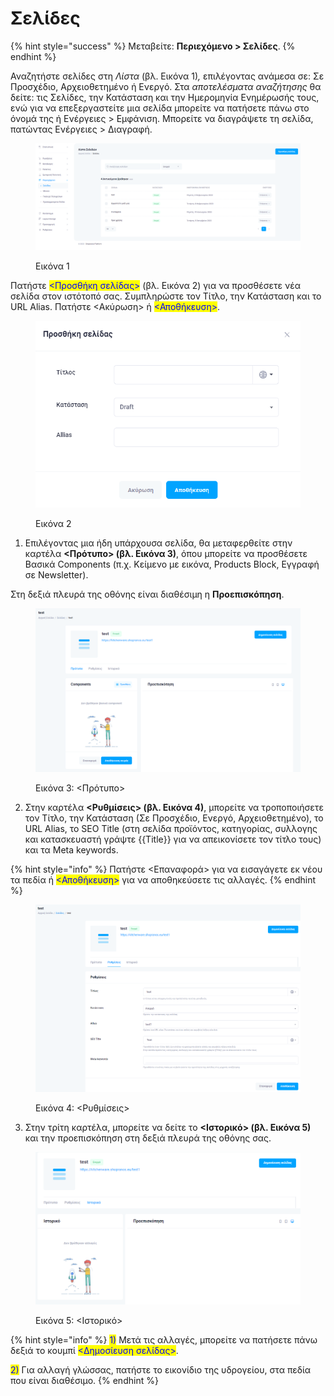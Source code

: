# Σελίδες

{% hint style="success" %}
Μεταβείτε: **Περιεχόμενο > Σελίδες**.
{% endhint %}

Αναζητήστε σελίδες στη _Λίστα_ (βλ. Εικόνα 1)_,_ επιλέγοντας ανάμεσα σε: Σε Προσχέδιο, Αρχειοθετημένο ή Ενεργό. Στα _αποτελέσματα αναζήτησης_ θα δείτε: τις Σελίδες, την Κατάσταση και την Ημερομηνία Ενημέρωσής τους, ενώ για να επεξεργαστείτε μια σελίδα μπορείτε να πατήσετε πάνω στο όνομά της ή Ενέργειες > Εμφάνιση. Μπορείτε να διαγράψετε τη σελίδα, πατώντας Ενέργειες > Διαγραφή.

<figure><img src="../.gitbook/assets/ScreenHunter 55 (1).png" alt=""><figcaption><p>Εικόνα 1</p></figcaption></figure>

Πατήστε <mark style="color:blue;"><Προσθήκη σελίδας></mark> (βλ. Εικόνα 2) για να προσθέσετε νέα σελίδα στον ιστότοπό σας. Συμπληρώστε τον Τίτλο, την Κατάσταση και το URL Alias. Πατήστε <Ακύρωση> ή <mark style="color:blue;"><Αποθήκευση></mark>.

<figure><img src="../.gitbook/assets/ScreenHunter 56.png" alt="" width="449"><figcaption><p>Εικόνα 2</p></figcaption></figure>

1. Επιλέγοντας μια ήδη υπάρχουσα σελίδα, θα μεταφερθείτε στην καρτέλα **<Πρότυπο> (βλ. Εικόνα 3)**, όπου μπορείτε να προσθέσετε Βασικά Components (π.χ. Κείμενο με εικόνα, Products Block, Εγγραφή σε Newsletter).&#x20;

Στη δεξιά πλευρά της οθόνης είναι διαθέσιμη η **Προεπισκόπηση**.

<figure><img src="../.gitbook/assets/ScreenHunter 57.png" alt=""><figcaption><p>Εικόνα 3: &#x3C;Πρότυπο></p></figcaption></figure>

2. Στην καρτέλα **<Ρυθμίσεις> (βλ. Εικόνα 4)**, μπορείτε να τροποποιήσετε τον Τίτλο, την Κατάσταση (Σε Προσχέδιο, Ενεργό, Αρχειοθετημένο), το URL Alias, το SEO Title (στη σελίδα προϊόντος, κατηγορίας, συλλογης και κατασκευαστή γράψτε \{{Title\}} για να απεικονίσετε τον τίτλο τους) και τα Meta keywords.&#x20;

{% hint style="info" %}
Πατήστε <Επαναφορά> για να εισαγάγετε εκ νέου τα πεδία ή <mark style="color:blue;"><Αποθήκευση></mark> για να αποθηκεύσετε τις αλλαγές.
{% endhint %}

<figure><img src="../.gitbook/assets/ScreenHunter 58.png" alt=""><figcaption><p>Εικόνα 4: &#x3C;Ρυθμίσεις></p></figcaption></figure>

3. Στην τρίτη καρτέλα, μπορείτε να δείτε το **<Ιστορικό> (βλ. Εικόνα 5)** και την προεπισκόπηση στη δεξιά πλευρά της οθόνης σας.

<figure><img src="../.gitbook/assets/ScreenHunter 187.png" alt=""><figcaption><p>Εικόνα 5: &#x3C;Ιστορικό></p></figcaption></figure>

{% hint style="info" %}
<mark style="color:blue;">1)</mark> Μετά τις αλλαγές, μπορείτε να πατήσετε πάνω δεξιά το κουμπί <mark style="color:blue;"><Δημοσίευση σελίδας></mark>.

<mark style="color:blue;">2)</mark> Για αλλαγή γλώσσας, πατήστε το εικονίδιο της υδρογείου, στα πεδία που είναι διαθέσιμο.&#x20;
{% endhint %}

